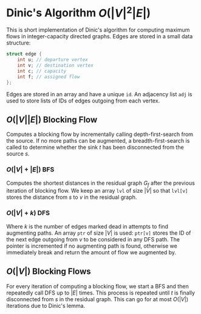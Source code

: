 # Dinic's Algorithm $O(|V|^2 |E|)$
This is short implementation of Dinic's algorithm for computing maximum flows in integer-capacity directed graphs. Edges are stored in a small data structure:
```cpp
struct edge {
    int u; // departure vertex
    int v; // destination vertex
    int c; // capacity
    int f; // assigned flow
};
```
Edges are stored in an array and have a unique `id`. An adjacency list `adj` is used to store lists of IDs of edges outgoing from each vertex.

## $O(|V||E|)$ Blocking Flow
Computes a blocking flow by incrementally calling depth-first-search from the source. If no more paths can be augmented, a breadth-first-search is called to determine whether the sink $t$ has been disconnected from the source $s$.

### $O(|V| + |E|)$ BFS
Computes the shortest distances in the residual graph $G_f$ after the previous iteration of blocking flow. We keep an array `lvl` of size $|V|$ so that `lvl[v]` stores the distance from $s$ to $v$ in the residual graph.

### $O(|V| + k)$ DFS
Where $k$ is the number of edges marked dead in attempts to find augmenting paths. An array `ptr` of size $|V|$ is used: `ptr[v]` stores the ID of the next edge outgoing from $v$ to be considered in any DFS path. The pointer is incremented if no augmenting path is found, otherwise we immediately break and return the amount of flow we augmented by.

## $O(|V|)$ Blocking Flows
For every iteration of computing a blocking flow, we start a BFS and then repeatedly call DFS up to $|E|$ times. This process is repeated until $t$ is finally disconnected from $s$ in the residual graph. This can go for at most $O(|V|)$ iterations due to Dinic's lemma.
